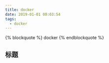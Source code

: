 ```yaml
---
title: docker
date: 2019-01-01 00:03:54
tags:
  - docker
---
```


{% blockquote %} docker {% endblockquote %}

<!--more-->

## 标题
